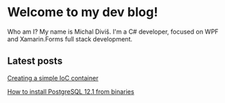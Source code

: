 # Welcome to my dev blog!
Who am I?
My name is Michal Diviš. I'm a C# developer, focused on WPF and Xamarin.Forms full stack development.

## Latest posts
[Creating a simple IoC container](posts/2020_05_02_creating_a_simple_ioc_container.md)

[How to install PostgreSQL 12.1 from binaries](posts/2019_12_13_postgres_from_binaries.md)
